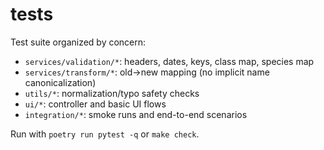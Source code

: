 # tests

Test suite organized by concern:

- `services/validation/*`: headers, dates, keys, class map, species map
- `services/transform/*`: old->new mapping (no implicit name canonicalization)
- `utils/*`: normalization/typo safety checks
- `ui/*`: controller and basic UI flows
- `integration/*`: smoke runs and end-to-end scenarios

Run with `poetry run pytest -q` or `make check`.

